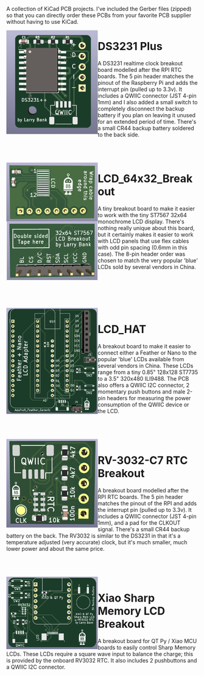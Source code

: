 A collection of KiCad PCB projects. I've included the Gerber files (zipped) so that you can directly order these PCBs from your favorite PCB supplier without having to use KiCad.<br>


<img align="left" width="240" src="/images/ds3231.png" />

# DS3231 Plus 

A DS3231 realtime clock breakout board modelled after the RPI RTC boards. The 5 pin header matches the pinout of the Raspberry Pi and adds the interrupt pin (pulled up to 3.3v). It includes a QWIIC connector (JST 4-pin 1mm) and I also added a small switch to completely disconnect the backup battery if you plan on leaving it unused for an extended period of time. There's a small CR44 backup battery soldered to the back side.<br>
<br>
<br>
<br>

<img align="left" width="240" src="/images/lcd_64x32.png" />

# LCD_64x32_Breakout

A tiny breakout board to make it easier to work with the tiny ST7567 32x64 monochrome LCD display. There's nothing really unique about this board, but it certainly makes it easier to work with LCD panels that use flex cables with odd pin spacing (0.6mm in this case). The 8-pin header order was chosen to match the very popular 'blue' LCDs sold by several vendors in China.<br>

<br>
<br>
<br>
<br>
<br>

<img align="left" width="240" src="/images/lcd_hat.png" />

# LCD_HAT

A breakout board to make it easier to connect either a Feather or Nano to the popular 'blue' LCDs available from several vendors in China. These LCDs range from a tiny 0.85" 128x128 ST7735 to a 3.5" 320x480 ILI9488. The PCB also offers a QWIIC I2C connector, 2 momentary push buttons and male 2-pin headers for measuring the power consumption of the QWIIC device or the LCD.<br>

<br>
<br>
<br>

<img align="left" width="240" src="/images/rv3032.png" />

# RV-3032-C7 RTC Breakout

A breakout board modelled after the RPI RTC boards. The 5 pin header matches the pinout of the RPI and adds the interrupt pin (pulled up to 3.3v). It includes a QWIIC connector (JST 4-pin 1mm), and a pad for the CLKOUT signal. There's a small CR44 backup battery on the back. The RV3032 is similar to the DS3231 in that it's a temperature adjusted (very accurate) clock, but it's much smaller, much lower power and about the same price.<br>

<br>
<br>
<br>

<img align="left" width="240" src="/images/Xiao_Sharp_LCD.png" />

# Xiao Sharp Memory LCD Breakout

A breakout board for QT Py / Xiao MCU boards to easily control Sharp Memory LCDs. These LCDs require a square wave input to balance the charge; this is provided by the onboard RV3032 RTC. It also includes 2 pushbuttons and a QWIIC I2C connector.<br>


